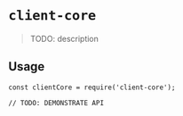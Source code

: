 # `client-core`

> TODO: description

## Usage

```
const clientCore = require('client-core');

// TODO: DEMONSTRATE API
```

